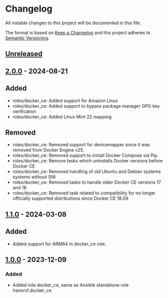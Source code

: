 # Changelog

All notable changes to this project will be documented in this file.

The format is based on [Keep a Changelog](https://keepachangelog.com/en/1.1.0/)
and this project adheres to [Semantic Versioning](http://semver.org/spec/v2.0.0.html).

## [Unreleased](../../releases/tag/X.Y.Z)

## [2.0.0](../../releases/tag/2.0.0) - 2024-08-21

## Added

- roles/docker_ce: Added support for Amazon Linux
- roles/docker_ce: Added support to bypass package manager GPG key verification
- roles/docker_ce: Added Linux Mint 22 mapping

## Removed

- roles/docker_ce: Removed support for devicemapper since it was removed from Docker Engine v25.
- roles/docker_ce: Removed support to install Docker Compose via Pip.
- roles/docker_ce: Remove tasks which uninstalls Docker versions before Docker CE
- roles/docker_ce: Removed handling of old Ubuntu and Debian systems systems without SNI
- roles/docker_ce: Removed tasks to handle older Docker CE versions 17 and 18
- roles/docker_ce: Removed task related to compatibility for no longer officially supported distributions since Docker CE 18.09

## [1.1.0](../../releases/tag/1.1.0) - 2024-03-08

## Added

- Added support for ARM64 in docker_ce role.

## [1.0.0](../../releases/tag/1.0.0) - 2023-12-09

### Added

- Added role docker_ce, same as Ansible standalone role haxorof.docker_ce
